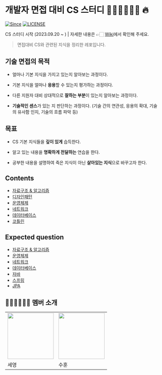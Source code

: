 # 개발자 면접 대비 CS 스터디 👨🏻‍💻👩🏻‍💻 🔥

[![Since](https://img.shields.io/badge/since-2023.09.20-333333.svg?style=flat-square)](https://github.com/devSquad-study/2023-CS-Study)
[![LICENSE](https://img.shields.io/dub/l/vibe-d.svg?style=flat-square)](https://github.com/devSquad-study/2023-CS-Study/blob/main/LICENSE.md/)

CS 스터디 시작 (2023.09.20 ~ ) | 자세한 내용은 👉🏻 [Wiki](https://github.com/Study-Nine/StudyNine_CS.wiki.git)에서 확인해 주세요.


> 면접대비 CS와 관련된 지식을 정리한 레포입니다.

## 기술 면접의 목적

*   얼마나 기본 지식을 가지고 있는지 알아보는 과정이다.

*   기본 지식을 얼마나 **응용**할 수 있는지 평가하는 과정이다.

*   다른 지원자 대비 상대적으로 **잘하는 부분**이 있는지 알아보는 과정이다.

*   **기술적인 센스**가 있는 지 판단하는 과정이다. (기술 간의 연관성, 응용의 확대, 기술의 유사함 인지, 기술의 흐름 파악 등)

## 목표

* CS 기본 지식들을 **깊이 있게** 습득한다.

* 알고 있는 내용을 **명확하게 전달하는** 연습을 한다.

* 공부한 내용을 설명하여 죽은 지식이 아닌 **살아있는 지식**으로 바꾸고자 한다.

## Contents

* [자료구조 & 알고리즘](https://github.com/Study-Nine/StudyNine_CS/blob/main/Algorithm/README.md)
* [디자인패턴](https://github.com/Study-Nine/StudyNine_CS/blob/main/Desgin/README.md)
* [운영체제](https://github.com/Study-Nine/StudyNine_CS/blob/main/OS/README.md)
* [네트워크](https://github.com/Study-Nine/StudyNine_CS/blob/main/Network/README.md)
* [데이터베이스](https://github.com/Study-Nine/StudyNine_CS/blob/main/Database/README.md)
* [코틀린](https://github.com/Study-Nine/StudyNine_CS/blob/main/Kotlin/README.md)

## Expected question

* [자료구조 & 알고리즘](https://github.com/devSquad-study/2023-CS-Study/blob/main/Interview/algorithm_expected_question.md)
* [운영체제](https://github.com/devSquad-study/2023-CS-Study/blob/main/Interview/os_expected_question.md)
* [네트워크](https://github.com/devSquad-study/2023-CS-Study/blob/main/Interview/network_expected_question.md)
* [데이터베이스](https://github.com/devSquad-study/2023-CS-Study/blob/main/Interview/db_expected_question.md)
* [자바](https://github.com/devSquad-study/2023-CS-Study/blob/main/Interview/java_expected_question.md)
* [스프링](https://github.com/devSquad-study/2023-CS-Study/blob/main/Interview/spring_expected_question.md)
* [JPA](https://github.com/devSquad-study/2023-CS-Study/blob/main/Interview/jpa_expected_question.md)

## 👨🏻‍💻👩🏻‍💻 멤버 소개

<table>
    <tr>
        <td><img src="https://github.com/sey2.png" width="150"></td>
        <td><img src="https://github.com/CodingApe9.png" width="150"></td>
    </tr>
    <tr>
        <td>세영</td>
        <td>수훈</td>
    </tr>
</table>
